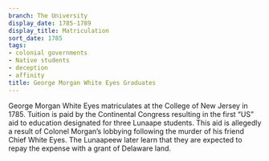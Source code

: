 ```yaml
---
branch: The University
display_date: 1785-1789
display_title: Matriculation
sort_date: 1785
tags:
- colonial governments
- Native students
- deception
- affinity
title: George Morgan White Eyes Graduates
---
```


George Morgan White Eyes matriculates at the College of New Jersey in 1785. Tuition is paid by the Continental Congress resulting in the first “US” aid to education designated for three Lunaape students. This aid is allegedly a result of Colonel Morgan’s lobbying following the murder of his friend Chief White Eyes. The Lunaapeew later learn that they are expected to repay the expense with a grant of Delaware land.
